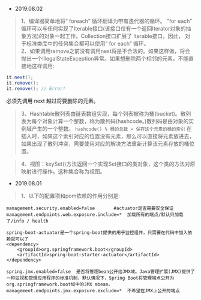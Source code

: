 * 2019.08.02
> 1、编译器简单地将“ foreach” 循环翻译为带有迭代器的循环。 "for each” 循环可以与任何实现了Iterable接口(该接口仅有一个返回Iterator对象的抽象方法)的对象一起工作。Collection接口扩展了 Iterable接口。因此， 对于标准类库中的任何集合都可以使用“ for each” 循环。  
> 2、如果调用remove之前没有调用next将是不合法的。如果这样做，将会抛出一个IllegalStateException异常。如果想删除两个相邻的元素，不能直接地这样调用: 
```java
it.next();
it.remove();
it.remove(); // Error!
```  
必须先调用 next 越过将要删除的元素。  

> 3、Hashtable散列表由链表数组实现，每个列表被称为桶(bucket)。散列表为每个对象计算一个整数，称为散列码(hashcode。)散列码是由对象的实例域产生的一个整数。
`hashcode() % 桶的总数 = 保存这个元素的桶的索引` 在插入时，如果这个索引对应的位置没有元素，那么可以直接将元素放进去，如果出现了散列冲突，需要使用对应的解决方法重新计算该元素存放的桶位置。  

> 4、视图：keySet()方法返回一个实现Set接口的类对象，这个类的方法对原映射进行操作。这种集合称为视图。  

* 2019.08.01 
> 1、以下的配置项和pom依赖的作用分别是:
```
management.security.enabled=false		#actuator是否需要安全保证
management.endpoints.web.exposure.include=*	 加载所有的端点/默认只加载了/info / health 

spring-boot-actuator是一个spring-boot提供的用于监控组件，只需要在代码中加入依赖就可以了
<dependency>
    <groupId>org.springframework.boot</groupId>
    <artifactId>spring-boot-starter-actuator</artifactId>
</dependency>
```

```
spring.jmx.enabled=false  是否将管理bean公开给JMX域。Java管理扩展(JMX)提供了一种监视和管理应用程序的标准机制，默认情况下，Spring Boot将管理端点公开为org.springframework.boot域中的JMX mbean。
management.endpoints.jmx.exposure.exclude=*  不希望在JMX上公开的端点
```